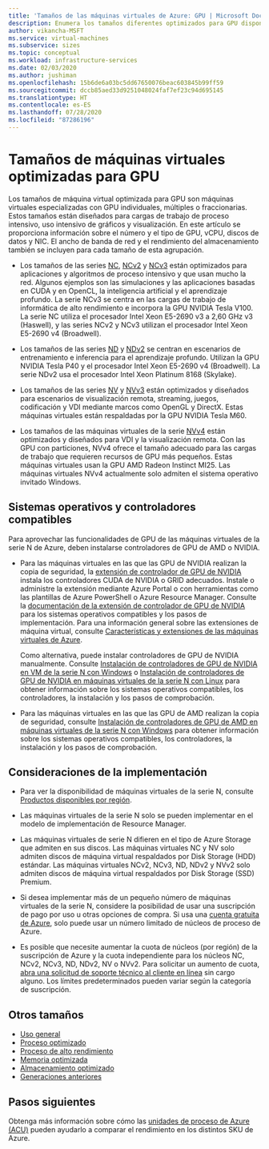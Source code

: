 ```yaml
---
title: 'Tamaños de las máquinas virtuales de Azure: GPU | Microsoft Docs'
description: Enumera los tamaños diferentes optimizados para GPU disponibles para las máquinas virtuales en Azure. Se proporciona información sobre el número de unidades vCPU, discos de datos y NIC, así como sobre el rendimiento de almacenamiento y el ancho de banda de red para los tamaños de esta serie.
author: vikancha-MSFT
ms.service: virtual-machines
ms.subservice: sizes
ms.topic: conceptual
ms.workload: infrastructure-services
ms.date: 02/03/2020
ms.author: jushiman
ms.openlocfilehash: 15b6de6a03bc5dd67650076beac603845b99ff59
ms.sourcegitcommit: dccb85aed33d9251048024faf7ef23c94d695145
ms.translationtype: HT
ms.contentlocale: es-ES
ms.lasthandoff: 07/28/2020
ms.locfileid: "87286196"
---
```

# <a name="gpu-optimized-virtual-machine-sizes"></a>Tamaños de máquinas virtuales optimizadas para GPU

Los tamaños de máquina virtual optimizada para GPU son máquinas virtuales especializadas con GPU individuales, múltiples o fraccionarias. Estos tamaños están diseñados para cargas de trabajo de proceso intensivo, uso intensivo de gráficos y visualización. En este artículo se proporciona información sobre el número y el tipo de GPU, vCPU, discos de datos y NIC. El ancho de banda de red y el rendimiento del almacenamiento también se incluyen para cada tamaño de esta agrupación.

- Los tamaños de las series [NC](nc-series.md), [NCv2](ncv2-series.md) y [NCv3](ncv3-series.md) están optimizados para aplicaciones y algoritmos de proceso intensivo y que usan mucho la red. Algunos ejemplos son las simulaciones y las aplicaciones basadas en CUDA y en OpenCL, la inteligencia artificial y el aprendizaje profundo. La serie NCv3 se centra en las cargas de trabajo de informática de alto rendimiento e incorpora la GPU NVIDIA Tesla V100. La serie NC utiliza el procesador Intel Xeon E5-2690 v3 a 2,60 GHz v3 (Haswell), y las series NCv2 y NCv3 utilizan el procesador Intel Xeon E5-2690 v4 (Broadwell).

- Los tamaños de las series [ND](nd-series.md) y [NDv2](ndv2-series.md) se centran en escenarios de entrenamiento e inferencia para el aprendizaje profundo. Utilizan la GPU NVIDIA Tesla P40 y el procesador Intel Xeon E5-2690 v4 (Broadwell). La serie NDv2 usa el procesador Intel Xeon Platinum 8168 (Skylake).

- Los tamaños de las series [NV](nv-series.md) y [NVv3](nvv3-series.md) están optimizados y diseñados para escenarios de visualización remota, streaming, juegos, codificación y VDI mediante marcos como OpenGL y DirectX. Estas máquinas virtuales están respaldadas por la GPU NVIDIA Tesla M60.

- Los tamaños de las máquinas virtuales de la serie [NVv4](nvv4-series.md) están optimizados y diseñados para VDI y la visualización remota. Con las GPU con particiones, NVv4 ofrece el tamaño adecuado para las cargas de trabajo que requieren recursos de GPU más pequeños. Estas máquinas virtuales usan la GPU AMD Radeon Instinct MI25. Las máquinas virtuales NVv4 actualmente solo admiten el sistema operativo invitado Windows.

## <a name="supported-operating-systems-and-drivers"></a>Sistemas operativos y controladores compatibles

Para aprovechar las funcionalidades de GPU de las máquinas virtuales de la serie N de Azure, deben instalarse controladores de GPU de AMD o NVIDIA.

- Para las máquinas virtuales en las que las GPU de NVIDIA realizan la copia de seguridad, la [extensión de controlador de GPU de NVIDIA](./extensions/hpccompute-gpu-windows.md) instala los controladores CUDA de NVIDIA o GRID adecuados. Instale o administre la extensión mediante Azure Portal o con herramientas como las plantillas de Azure PowerShell o Azure Resource Manager. Consulte la [documentación de la extensión de controlador de GPU de NVIDIA](./extensions/hpccompute-gpu-windows.md) para los sistemas operativos compatibles y los pasos de implementación. Para una información general sobre las extensiones de máquina virtual, consulte [Características y extensiones de las máquinas virtuales de Azure](./extensions/overview.md).

   Como alternativa, puede instalar controladores de GPU de NVIDIA manualmente. Consulte [Instalación de controladores de GPU de NVIDIA en VM de la serie N con Windows](./windows/n-series-driver-setup.md) o [Instalación de controladores de GPU de NVIDIA en máquinas virtuales de la serie N con Linux](./linux/n-series-driver-setup.md) para obtener información sobre los sistemas operativos compatibles, los controladores, la instalación y los pasos de comprobación.

- Para las máquinas virtuales en las que las GPU de AMD realizan la copia de seguridad, consulte [Instalación de controladores de GPU de AMD en máquinas virtuales de la serie N con Windows](./windows/n-series-amd-driver-setup.md) para obtener información sobre los sistemas operativos compatibles, los controladores, la instalación y los pasos de comprobación.

## <a name="deployment-considerations"></a>Consideraciones de la implementación

- Para ver la disponibilidad de máquinas virtuales de la serie N, consulte [Productos disponibles por región](https://azure.microsoft.com/regions/services/).

- Las máquinas virtuales de la serie N solo se pueden implementar en el modelo de implementación de Resource Manager.

- Las máquinas virtuales de serie N difieren en el tipo de Azure Storage que admiten en sus discos. Las máquinas virtuales NC y NV solo admiten discos de máquina virtual respaldados por Disk Storage (HDD) estándar. Las máquinas virtuales NCv2, NCv3, ND, NDv2 y NVv2 solo admiten discos de máquina virtual respaldados por Disk Storage (SSD) Premium.

- Si desea implementar más de un pequeño número de máquinas virtuales de la serie N, considere la posibilidad de usar una suscripción de pago por uso u otras opciones de compra. Si usa una [cuenta gratuita de Azure](https://azure.microsoft.com/free/), solo puede usar un número limitado de núcleos de proceso de Azure.

- Es posible que necesite aumentar la cuota de núcleos (por región) de la suscripción de Azure y la cuota independiente para los núcleos NC, NCv2, NCv3, ND, NDv2, NV o NVv2. Para solicitar un aumento de cuota, [abra una solicitud de soporte técnico al cliente en línea](../azure-portal/supportability/how-to-create-azure-support-request.md) sin cargo alguno. Los límites predeterminados pueden variar según la categoría de suscripción.

## <a name="other-sizes"></a>Otros tamaños

- [Uso general](sizes-general.md)
- [Proceso optimizado](sizes-compute.md)
- [Proceso de alto rendimiento](sizes-hpc.md)
- [Memoria optimizada](sizes-memory.md)
- [Almacenamiento optimizado](sizes-storage.md)
- [Generaciones anteriores](sizes-previous-gen.md)

## <a name="next-steps"></a>Pasos siguientes

Obtenga más información sobre cómo las [unidades de proceso de Azure (ACU)](acu.md) pueden ayudarlo a comparar el rendimiento en los distintos SKU de Azure.
